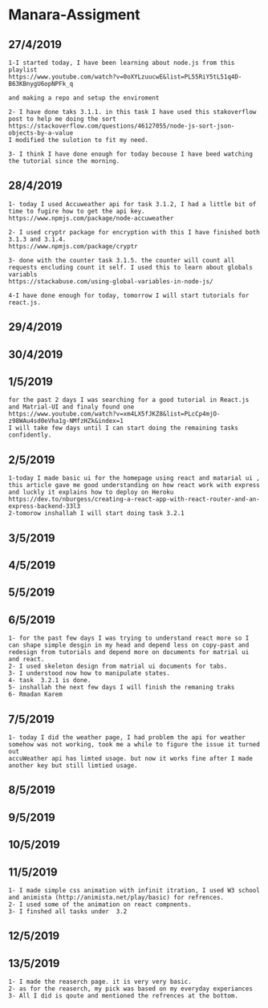 # Manara-Assigment

## 27/4/2019
	
	1-I started today, I have been learning about node.js from this playlist 
	https://www.youtube.com/watch?v=0oXYLzuucwE&list=PL55RiY5tL51q4D-B63KBnygU6opNPFk_q

	and making a repo and setup the enviroment

	2- I have done taks 3.1.1. in this task I have used this stakoverflow post to help me doing the sort 
	https://stackoverflow.com/questions/46127055/node-js-sort-json-objects-by-a-value
	I modified the sulotion to fit my need.

	3- I think I have done enough for today becouse I have beed watching the tutorial since the morning.

## 28/4/2019
	1- today I used Accuweather api for task 3.1.2, I had a little bit of time to fugire how to get the api key.
	https://www.npmjs.com/package/node-accuweather

	2- I used cryptr package for encryption with this I have finished both 3.1.3 and 3.1.4.
	https://www.npmjs.com/package/cryptr

	3- done with the counter task 3.1.5. the counter will count all requests encluding count it self. I used this to learn about globals variabls 
	https://stackabuse.com/using-global-variables-in-node-js/

	4-I have done enough for today, tomorrow I will start tutorials for react.js.

## 29/4/2019
## 30/4/2019
## 1/5/2019 
	for the past 2 days I was searching for a good tutorial in React.js and Matrial-UI and finaly found one 
	https://www.youtube.com/watch?v=xm4LX5fJKZ8&list=PLcCp4mjO-z98WAu4sd0eVha1g-NMfzHZk&index=1
	I will take few days until I can start doing the remaining tasks confidently.

## 2/5/2019 
	1-today I made basic ui for the homepage using react and matarial ui , this article gave me good understanding on how react work with express
	and luckly it explains how to deploy on Heroku  https://dev.to/nburgess/creating-a-react-app-with-react-router-and-an-express-backend-33l3
	2-tomorow inshallah I will start doing task 3.2.1

## 3/5/2019
## 4/5/2019
## 5/5/2019
## 6/5/2019
	1- for the past few days I was trying to understand react more so I can shape simple desgin in my head and depend less on copy-past and redesign from tutorials and depend more on documents for matrial ui and react.
	2- I used skeleton design from matrial ui documents for tabs.
	3- I understood now how to manipulate states.
	4- task  3.2.1 is done.
	5- inshallah the next few days I will finish the remaning traks
	6- Rmadan Karem 

## 7/5/2019 
	1- today I did the weather page, I had problem the api for weather somehow was not working, took me a while to figure the issue it turned out 
	accuWeather api has limted usage. but now it works fine after I made another key but still limtied usage. 

## 8/5/2019
## 9/5/2019
## 10/5/2019
## 11/5/2019
	1- I made simple css animation with infinit itration, I used W3 school and animista (http://animista.net/play/basic) for refrences.
	2- I used some of the animation on react compnents.
	3- I finshed all tasks under  3.2

## 12/5/2019
## 13/5/2019
	1- I made the reaserch page. it is very very basic.
	2- as for the reaserch, my pick was based on my everyday experiances 
	3- All I did is qoute and mentioned the refrences at the bottom.